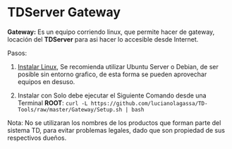# TDServer Gateway

**Gateway:** Es un equipo corriendo linux, que permite hacer de gateway, locación del **TDServer** para asi hacer lo accesible desde Internet.

Pasos:

 1) [Instalar Linux](Linux), Se recomienda utilizar Ubuntu Server o Debian, de ser posible sin entorno grafico, de esta forma se pueden aprovechar equipos en desuso.

 2) Instalar con Solo debe ejecutar el Siguiente Comando desde una Terminal **ROOT**: `curl -L https://github.com/lucianolagassa/TD-Tools/raw/master/Gateway/Setup.sh | bash`


Nota: No se utilizaran los nombres de los productos que forman parte del sistema TD, para evitar problemas legales, dado que son propiedad de sus respectivos dueños.
